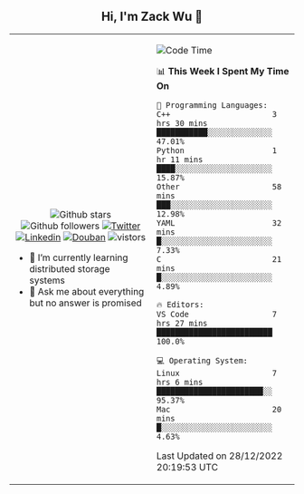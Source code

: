 <h2 align="center"> Hi, I'm Zack Wu 👋 </h2>

<table>
    <tr>
        <td valign="center" width="50%">
            <p align="center">
              <img src="https://img.shields.io/github/stars/izackwu?style=social" alt="Github stars" />
              <img src="https://img.shields.io/github/followers/izackwu?style=social" alt="Github followers" />
              <a href="https://twitter.com/_zackwu"><img src="https://img.shields.io/badge/@__zackwu-1DA1F2?style=flat&logo=Twitter&logoColor=white" alt="Twitter"/></a>
              <a href="https://www.linkedin.com/in/izackwu/?locale=en_US"><img src="https://img.shields.io/badge/@izackwu-0073b1?style=flat&logo=LinkedIn&logoColor=white" alt="Linkedin" /></a>
              <a href="https://www.douban.com/people/keith1"><img src="https://img.shields.io/badge/@keith1-007722?style=flat&logo=Douban&logoColor=white" alt="Douban" /></a>
              <img src="https://visitor-badge.glitch.me/badge?page_id=keithnull" alt="vistors" />
            </p>
            <ul>
                <li>🌱 I’m currently learning distributed storage systems</li>
                <li>💬 Ask me about everything but no answer is promised</li>
            </ul>
        </td>
       <td valign="top" width="50%">
    
<!--START_SECTION:waka-->
![Code Time](http://img.shields.io/badge/Code%20Time-2%2C216%20hrs%206%20mins-blue)

📊 **This Week I Spent My Time On** 

```text
💬 Programming Languages: 
C++                      3 hrs 30 mins       ███████████░░░░░░░░░░░░░░   47.01% 
Python                   1 hr 11 mins        ████░░░░░░░░░░░░░░░░░░░░░   15.87% 
Other                    58 mins             ███░░░░░░░░░░░░░░░░░░░░░░   12.98% 
YAML                     32 mins             █░░░░░░░░░░░░░░░░░░░░░░░░   7.33% 
C                        21 mins             █░░░░░░░░░░░░░░░░░░░░░░░░   4.89%

🔥 Editors: 
VS Code                  7 hrs 27 mins       █████████████████████████   100.0%

💻 Operating System: 
Linux                    7 hrs 6 mins        ███████████████████████░░   95.37% 
Mac                      20 mins             █░░░░░░░░░░░░░░░░░░░░░░░░   4.63%

```


 Last Updated on 28/12/2022 20:19:53 UTC
<!--END_SECTION:waka-->
</td></tr>
</table>


